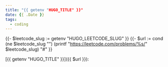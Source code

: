 ```yaml
---
title: "{{ getenv "HUGO_TITLE" }}"
date: {{ .Date }}
tags:
  - coding
---
```


{{- $leetcode_slug := getenv "HUGO_LEETCODE_SLUG" }}
{{- $url := cond (ne $leetcode_slug "") (printf "https://leetcode.com/problems/%s/" $leetcode_slug) "#" }}

[{{ getenv "HUGO_TITLE" }}]({{ $url }}):

```python
```
